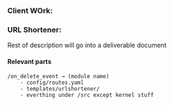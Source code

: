  ### Client WOrk:
	 

### URL Shortener:
 
Rest of description will go into a deliverable document


 
#### Relevant parts 
```
/on_delete_event → (module name)
 	- config/routes.yaml
 	- templates/urlshortener/
 	- everthing under /src except kernel stuff
 	
```


